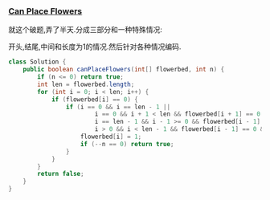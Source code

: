### [Can Place Flowers](https://leetcode.com/problems/can-place-flowers/description/)


就这个破题,弄了半天.分成三部分和一种特殊情况:

开头,结尾,中间和长度为1的情况.然后针对各种情况编码.

```Java
class Solution {
    public boolean canPlaceFlowers(int[] flowerbed, int n) {
        if (n <= 0) return true;
        int len = flowerbed.length;
        for (int i = 0; i < len; i++) {
            if (flowerbed[i] == 0) {
                if (i == 0 && i == len - 1 ||
                        i == 0 && i + 1 < len && flowerbed[i + 1] == 0 ||
                        i == len - 1 && i - 1 >= 0 && flowerbed[i - 1] == 0 ||
                        i > 0 && i < len - 1 && flowerbed[i - 1] == 0 && flowerbed[i + 1] == 0) {
                    flowerbed[i] = 1;
                    if (--n == 0) return true;
                }
            }
        }
        return false;
    }
}
```
